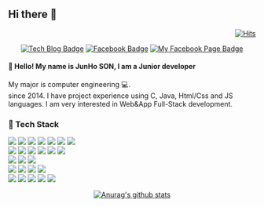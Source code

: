 ## Hi there 👋

<div align=right>

[![Hits](https://hits.seeyoufarm.com/api/count/incr/badge.svg?url=https%3A%2F%2Fgithub.com%2Fcartoonpoet%2Fhit-counter&count_bg=%2379C83D&title_bg=%23555555&icon=&icon_color=%23E7E7E7&title=hits&edge_flat=false)](https://hits.seeyoufarm.com)

</div>


<div align=center>

[![Tech Blog Badge](http://img.shields.io/badge/-Tech%20blog-black?style=flat-square&logo=github&link=https://zzsza.github.io/)](https://cartoonpoet.github.io/)
[![Facebook Badge](https://img.shields.io/badge/facebook-1877f2?style=flat-square&logo=facebook&logoColor=white&link=https://www.facebook.com/cartoonpoet)](https://www.facebook.com/cartoonpoet)
[![My Facebook Page Badge](https://img.shields.io/badge/facebook-1877f2?style=flat-square&logo=facebook&logoColor=white&link=https://www.facebook.com/iuhomepage)](https://www.facebook.com/iuhomepage)

</div>

#### 👋 Hello! My name is JunHo SON, I am a Junior developer<br>
My major is computer engineering :computer:.<br>
since 2014. I have project experience using C, Java, Html/Css and JS languages. I am very interested in Web&App Full-Stack development.


### :pushpin: ​Tech Stack<br>
<img src="https://img.shields.io/badge/HTML5-E34F26?style=flat-square&logo=HTML5&logoColor=white" />&nbsp;<img src="https://img.shields.io/badge/CSS3-1572B6?style=flat-square&logo=CSS3&logoColor=white" />&nbsp;<img src="https://img.shields.io/badge/JavaScript-F7DF1E?style=flat-square&logo=JavaScript&logoColor=white" />&nbsp;<img src="https://img.shields.io/badge/Java-007396?style=flat-square&logo=Java&logoColor=white" />&nbsp;<img src="https://img.shields.io/badge/Python-3776AB?style=flat-square&logo=Python&logoColor=white" />&nbsp;<img src="https://img.shields.io/badge/C-A8B9CC?style=flat-square&logo=C&logoColor=white" />&nbsp;<img src="https://img.shields.io/badge/Swift-FA7343?style=flat-square&logo=Swift&logoColor=white" />
<br>
<img src="https://img.shields.io/badge/Django-092E20?style=flat-square&logo=Django&logoColor=white" />&nbsp;<img src="https://img.shields.io/badge/Android-3DDC84?style=flat-square&logo=Android&logoColor=white" />&nbsp;<img src="https://img.shields.io/badge/React-61DAFB?style=flat-square&logo=React&logoColor=white" />&nbsp;<img src="https://img.shields.io/badge/jQuery-0769AD?style=flat-square&logo=jQuery&logoColor=white" />&nbsp;<img src="https://img.shields.io/badge/NaverAPI-03C75A?style=flat-square&logo=Naver&logoColor=white" />&nbsp;<img src="https://img.shields.io/badge/KakaoAPI-FFCD00?style=flat-square&logo=Kakao&logoColor=white" />
<br>
<img src="https://img.shields.io/badge/MySQL-4479A1?style=flat-square&logo=MySQL&logoColor=white" />&nbsp;<img src="https://img.shields.io/badge/PostgreSQL-4169E1?style=flat-square&logo=PostgreSQL&logoColor=white" />&nbsp;<img src="https://img.shields.io/badge/MariaDB-003545?style=flat-square&logo=MariaDB&logoColor=white" />
<br>
<img src="https://img.shields.io/badge/Apache%20Tomcat-F8DC75?style=flat-square&logo=Apache%20Tomcat&logoColor=black" />&nbsp;<img src="https://img.shields.io/badge/NGINX-009639?style=flat-square&logo=NGINX&logoColor=white" />&nbsp;<img src="https://img.shields.io/badge/XAMPP-FB7A24?style=flat-square&logo=XAMPP&logoColor=white" />&nbsp;<img src="https://img.shields.io/badge/Amazon%20AWS-232F3E?style=flat-square&logo=Amazon%20AWS&logoColor=white" />
<br>
<img src="https://img.shields.io/badge/Adobe%20Photoshop-31A8FF?style=flat-square&logo=Adobe%20Photoshop&logoColor=white" />&nbsp;<img src="https://img.shields.io/badge/Adobe%20Illustrator-FF9A00?style=flat-square&logo=Adobe%20Illustrator&logoColor=white" />&nbsp;<img src="https://img.shields.io/badge/Adobe%20XD-FF61F6?style=flat-square&logo=Adobe%20XD&logoColor=white" />&nbsp;<img src="https://img.shields.io/badge/Adobe%20Premiere%20Pro-9999FF?style=flat-square&logo=Adobe%20Premiere%20Pro&logoColor=white" />&nbsp;<img src="https://img.shields.io/badge/Adobe%20After%20Effects-9999FF?style=flat-square&logo=Adobe%20After%20Effects&logoColor=white" />


<div align=center>

[![Anurag's github stats](https://github-readme-stats.vercel.app/api?username=cartoonpoet)](https://github.com/anuraghazra/github-readme-stats)

</div>

